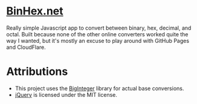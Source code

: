 # [BinHex.net](https://binhex.net)

Really simple Javascript app to convert between binary, hex, decimal, and octal.
Built because none of the other online converters worked quite the way I wanted,
but it's mostly an excuse to play around with GitHub Pages and CloudFlare.

# Attributions

* This project uses the
[BigInteger](https://github.com/peterolson/BigInteger.js) library for actual
base conversions.
* [jQuery](http://jquery.com/) is licensed under the MIT license.
